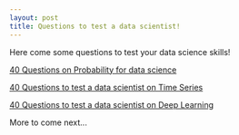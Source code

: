 ```yaml
---
layout: post
title: Questions to test a data scientist!
---
```


Here come some questions to test your data science skills!

[40 Questions on Probability for data science ](https://www.analyticsvidhya.com/blog/2017/04/40-questions-on-probability-for-all-aspiring-data-scientists/)

[40 Questions to test a data scientist on Time Series](https://www.analyticsvidhya.com/blog/2017/04/40-questions-on-time-series-solution-skillpower-time-series-datafest-2017/)

[40 Questions to test a data scientist on Deep Learning](https://www.analyticsvidhya.com/blog/2017/04/40-questions-test-data-scientist-deep-learning/)



More to come next...